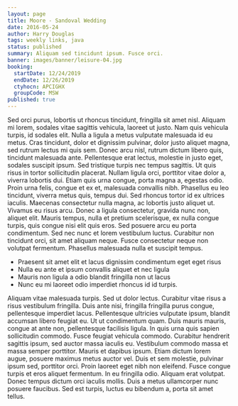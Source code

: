 ```yaml
---
layout: page
title: Moore - Sandoval Wedding
date: 2016-05-24
author: Harry Douglas
tags: weekly links, java
status: published
summary: Aliquam sed tincidunt ipsum. Fusce orci.
banner: images/banner/leisure-04.jpg
booking:
  startDate: 12/24/2019
  endDate: 12/26/2019
  ctyhocn: APCIGHX
  groupCode: MSW
published: true
---
```

Sed orci purus, lobortis ut rhoncus tincidunt, fringilla sit amet nisl. Aliquam mi lorem, sodales vitae sagittis vehicula, laoreet ut justo. Nam quis vehicula turpis, id sodales elit. Nulla a ligula a metus vulputate malesuada id eu metus. Cras tincidunt, dolor et dignissim pulvinar, dolor justo aliquet magna, sed rutrum lectus mi quis sem. Donec arcu nisl, rutrum dictum libero quis, tincidunt malesuada ante. Pellentesque erat lectus, molestie in justo eget, sodales suscipit ipsum. Sed tristique turpis nec tempus sagittis. Ut quis risus in tortor sollicitudin placerat. Nullam ligula orci, porttitor vitae dolor a, viverra lobortis dui. Etiam quis urna congue, porta magna a, egestas odio. Proin urna felis, congue et ex et, malesuada convallis nibh. Phasellus eu leo tincidunt, viverra metus quis, tempus dui.
Sed rhoncus tortor id ex ultrices iaculis. Maecenas consectetur nulla magna, ac lobortis justo aliquet ut. Vivamus eu risus arcu. Donec a ligula consectetur, gravida nunc non, aliquet elit. Mauris tempus, nulla et pretium scelerisque, ex nulla congue turpis, quis congue nisi elit quis eros. Sed posuere arcu eu porta condimentum. Sed nec nunc et lorem vestibulum luctus. Curabitur non tincidunt orci, sit amet aliquam neque. Fusce consectetur neque non volutpat fermentum. Phasellus malesuada nulla et suscipit tempus.

* Praesent sit amet elit et lacus dignissim condimentum eget eget risus
* Nulla eu ante et ipsum convallis aliquet et nec ligula
* Mauris non ligula a odio blandit fringilla non ut lacus
* Nunc eu mi laoreet odio imperdiet rhoncus id id turpis.

Aliquam vitae malesuada turpis. Sed ut dolor lectus. Curabitur vitae risus a risus vestibulum fringilla. Duis ante nisi, fringilla fringilla purus congue, pellentesque imperdiet lacus. Pellentesque ultricies vulputate ipsum, blandit accumsan libero feugiat eu. Ut ut condimentum quam. Duis mauris mauris, congue at ante non, pellentesque facilisis ligula. In quis urna quis sapien sollicitudin commodo. Fusce feugiat vehicula commodo. Curabitur hendrerit sagittis ipsum, sed auctor massa iaculis eu. Vestibulum commodo massa et massa semper porttitor. Mauris et dapibus ipsum. Etiam dictum lorem augue, posuere maximus metus auctor vel. Duis et sem molestie, pulvinar ipsum sed, porttitor orci.
Proin laoreet eget nibh non eleifend. Fusce congue turpis et eros aliquet fermentum. In eu fringilla odio. Aliquam erat volutpat. Donec tempus dictum orci iaculis mollis. Duis a metus ullamcorper nunc posuere faucibus. Sed est turpis, luctus eu bibendum a, porta sit amet tellus.
